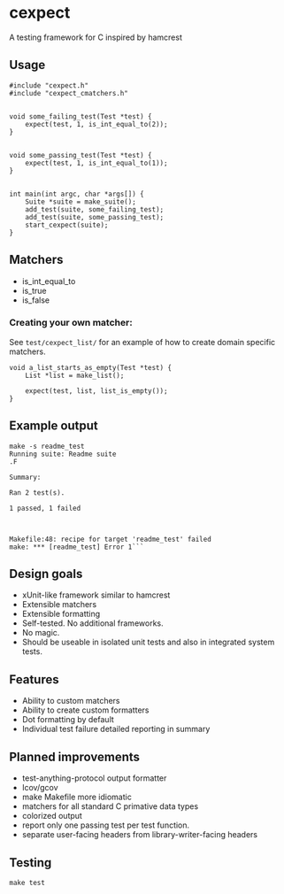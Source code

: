 # cexpect

A testing framework for C inspired by hamcrest

## Usage

```
#include "cexpect.h"
#include "cexpect_cmatchers.h"


void some_failing_test(Test *test) {
    expect(test, 1, is_int_equal_to(2));
}


void some_passing_test(Test *test) {
    expect(test, 1, is_int_equal_to(1));
}


int main(int argc, char *args[]) {
    Suite *suite = make_suite();
    add_test(suite, some_failing_test);
    add_test(suite, some_passing_test);
    start_cexpect(suite);
}
```


## Matchers

* is_int_equal_to
* is_true
* is_false


### Creating your own matcher:

See `test/cexpect_list/` for an example of how to create domain specific matchers.

```clang
void a_list_starts_as_empty(Test *test) {
	List *list = make_list();

	expect(test, list, list_is_empty());
}
```

## Example output

```
make -s readme_test
Running suite: Readme suite
.F

Summary:

Ran 2 test(s).

1 passed, 1 failed



Makefile:48: recipe for target 'readme_test' failed
make: *** [readme_test] Error 1```
```

## Design goals


* xUnit-like framework similar to hamcrest
* Extensible matchers
* Extensible formatting
* Self-tested. No additional frameworks.
* No magic. 
* Should be useable in isolated unit tests and also in integrated system tests.


## Features


* Ability to custom matchers 
* Ability to create custom formatters
* Dot formatting by default
* Individual test failure detailed reporting in summary


## Planned improvements

* test-anything-protocol output formatter
* lcov/gcov
* make Makefile more idiomatic
* matchers for all standard C primative data types
* colorized output
* report only one passing test per test function.
* separate user-facing headers from library-writer-facing headers

## Testing

```
make test
```